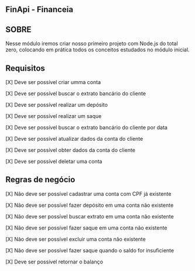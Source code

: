 ## FinApi - Financeia

## SOBRE 

Nesse módulo iremos criar nosso primeiro projeto com Node.js do total zero, colocando em prática todos os conceitos estudados no módulo inicial.


## Requisitos

<p>[X] Deve ser possível criar umma conta</p>
<p>[X] Deve ser possível buscar o extrato bancário do cliente</p>
<p>[X] Deve ser possível realizar um depósito</p>
<p>[X] Deve ser possível realizar um saque</p>
<p>[X] Deve ser possível buscar o extrato bancário do cliente por data</p>
<p>[X] Deve ser possível atualizar dados da conta do cliente</p>
<p>[X] Deve ser possível obter dados da conta do cliente</p>
<p>[X] Deve ser possível deletar uma conta</p>

## Regras de negócio

<p>[X] Não deve ser possível cadastrar uma conta com CPF já existente</p>
<p>[X] Não deve ser possível fazer depósito em uma conta não existente</p>
<p>[X] Não deve ser possível buscar extrato em uma conta não existente</p>
<p>[X] Não deve ser possível fazer saque em uma conta não existente</p>
<p>[X] Não deve ser possível excluir uma conta não existente</p>
<p>[X] Não deve ser possível fazer saque quando o saldo for insuficiente</p>
<p>[X] Deve ser possível retornar o balanço</p>
